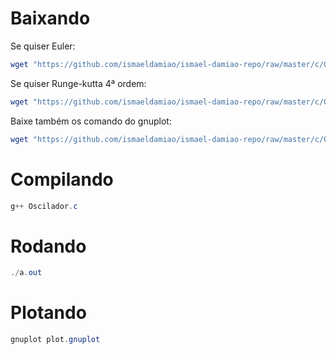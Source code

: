 # Baixando
Se quiser Euler:
```powershell
wget "https://github.com/ismaeldamiao/ismael-damiao-repo/raw/master/c/Oscilador%20simples/Euler/Oscilador.c"
```
Se quiser Runge-kutta 4ª ordem:
```powershell
wget "https://github.com/ismaeldamiao/ismael-damiao-repo/raw/master/c/Oscilador%20simples/RK4/Oscilador.c"
```
Baixe também os comando do gnuplot:
```powershell
wget "https://github.com/ismaeldamiao/ismael-damiao-repo/raw/master/c/Oscilador%20simples/plot.gnuplot"
```

# Compilando

```powershell
g++ Oscilador.c
```

# Rodando

```powershell
./a.out
```

# Plotando

```powershell
gnuplot plot.gnuplot
```

